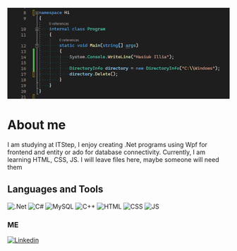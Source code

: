 ![Header](assets\Header.png)

# About me
I am studying at ITStep, I enjoy creating .Net programs using Wpf for frontend and entity or ado for database connectivity. Currently, I am learning HTML, CSS, JS. I will leave files here, maybe someone will need them

## Languages and Tools
![.Net](https://img.shields.io/badge/.NET-00000F?style=for-the-badge&logo=.net&logoColor=731182)
![C#](https://img.shields.io/badge/C%23-00000F?style=for-the-badge&logo=c-sharp&logoColor=0AC126)
![MySQL](https://img.shields.io/badge/MySQL-00000F?style=for-the-badge&logo=mysql&logoColor=white)
![C++](https://img.shields.io/badge/C%2B%2B-00000F?style=for-the-badge&logo=c%2B%2B&logoColor=112282)
![HTML](https://img.shields.io/badge/HTML5-00000F?style=for-the-badge&logo=html5&logoColor=E59C2F)
![CSS](https://img.shields.io/badge/CSS3-00000F?style=for-the-badge&logo=css3&logoColor=475BCE)
![JS](https://img.shields.io/badge/JavaScript-00000F?style=for-the-badge&logo=javascript&logoColor=F7DF1E)






### ME
[![Linkedin](https://img.shields.io/badge/LinkedIn-0077B5?style=for-the-badge&logo=linkedin&logoColor=white)](https://www.linkedin.com/in/illia-hasiuk-2b153925b/)
